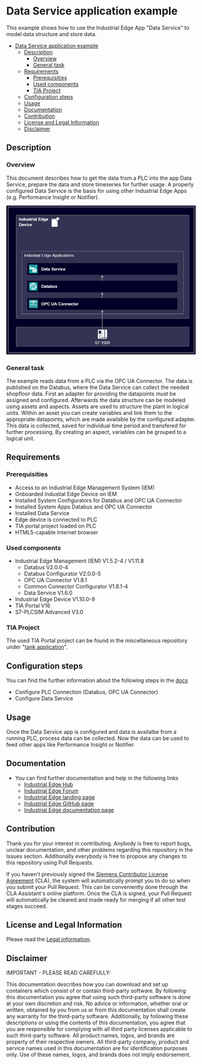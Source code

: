 # Data Service application example

This example shows how to use the Industrial Edge App "Data Service" to model data structure and store data.

- [Data Service application example](#data-service-application-example)
  - [Description](#description)
    - [Overview](#overview)
    - [General task](#general-task)
  - [Requirements](#requirements)
    - [Prerequisities](#prerequisities)
    - [Used components](#used-components)
    - [TIA Project](#tia-project)
  - [Configuration steps](#configuration-steps)
  - [Usage](#usage)
  - [Documentation](#documentation)
  - [Contribution](#contribution)
  - [License and Legal Information](#license-and-legal-information)
  - [Disclaimer](#disclaimer)


## Description

### Overview

This document describes how to get the data from a PLC into the app Data Service, prepare the data and store timeseries for further usage.
A properly configured Data Service is the basis for using other Industrial Edge Apps (e.g. Performance Insight or Notifier).

![overview](docs/graphics/Overview.PNG)

### General task

The example reads data from a PLC via the OPC UA Connector.
The data is published on the Databus, where the Data Service can collect the needed shopfloor data.
First an adapter for providing the datapoints must be assigned and configured.
Afterwards the data structure can be modeled using assets and aspects.
Assets are used to structure the plant in logical units.
Within an asset you can create variables and link them to the appropriate datapoints, which are made available by the configured adapter.
This data is collected, saved for individual time period and transfered for further processing.
By creating an aspect, variables can be grouped to a logical unit.

## Requirements

###  Prerequisities

- Access to an Industrial Edge Management System (IEM)
- Onboarded Industial Edge Device on IEM
- Installed System Configurators for Databus and OPC UA Connector
- Installed System Apps Databus and OPC UA Connector
- Installed Data Service
- Edge device is connected to PLC
- TIA portal project loaded on PLC
- HTML5-capable Internet browser

### Used components

- Industrial Edge Management (IEM) V1.5.2-4 / V1.11.8
  - Databus V2.0.0-4
  - Databus Configurator V2.0.0-5
  - OPC UA Connector V1.8.1
  - Common Connector Configurator V1.8.1-4
  - Data Service V1.6.0
- Industrial Edge Device V1.10.0-9
- TIA Portal V16
- S7-PLCSIM Advanced V3.0

### TIA Project

The used TIA Portal project can be found in the miscellaneous repository under "[tank application](https://github.com/industrial-edge/miscellaneous/tree/main/tank%20application)".

## Configuration steps

You can find the further information about the following steps in the [docs](docs/Installation.md)
- Configure PLC Connection (Databus, OPC UA Connector)
- Configure Data Service

## Usage

Once the Data Service app is configured and data is availalbe from a running PLC, process data can be collected.
Now the data can be used to feed other apps like Performance Insight or Notifier.

## Documentation

- You can find further documentation and help in the following links
  - [Industrial Edge Hub](https://iehub.eu1.edge.siemens.cloud/#/documentation)
  - [Industrial Edge Forum](https://forum.mendix.com/link/space/industrial-edge)
  - [Industrial Edge landing page](https://new.siemens.com/global/en/products/automation/topic-areas/industrial-edge/simatic-edge.html)
  - [Industrial Edge GitHub page](https://github.com/industrial-edge)
  - [Industrial Edge documentation page](https://docs.eu1.edge.siemens.cloud/index.html)

## Contribution

Thank you for your interest in contributing. Anybody is free to report bugs, unclear documentation, and other problems regarding this repository in the Issues section.
Additionally everybody is free to propose any changes to this repository using Pull Requests.

If you haven't previously signed the [Siemens Contributor License Agreement](https://cla-assistant.io/industrial-edge/) (CLA), the system will automatically prompt you to do so when you submit your Pull Request. This can be conveniently done through the CLA Assistant's online platform. Once the CLA is signed, your Pull Request will automatically be cleared and made ready for merging if all other test stages succeed.

## License and Legal Information

Please read the [Legal information](LICENSE.txt).

## Disclaimer

IMPORTANT - PLEASE READ CAREFULLY:

This documentation describes how you can download and set up containers which consist of or contain third-party software. By following this documentation you agree that using such third-party software is done at your own discretion and risk. No advice or information, whether oral or written, obtained by you from us or from this documentation shall create any warranty for the third-party software. Additionally, by following these descriptions or using the contents of this documentation, you agree that you are responsible for complying with all third party licenses applicable to such third-party software. All product names, logos, and brands are property of their respective owners. All third-party company, product and service names used in this documentation are for identification purposes only. Use of these names, logos, and brands does not imply endorsement.

